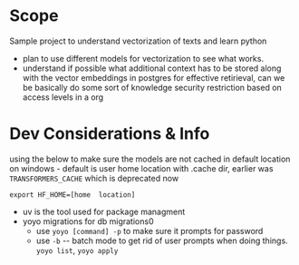 # Scope

Sample project to understand vectorization of texts and learn python 

- plan to use different models for vectorization to see what works.
- understand if possible what additional context has to be stored along with the vector embeddings in postgres for effective retirieval, can we be basically do some sort of knowledge security restriction based on access levels in a org

# Dev Considerations & Info

using the below to make sure the models are not cached in default location on windows - default is user home location with .cache dir, earlier was `TRANSFORMERS_CACHE` which is deprecated now

`export HF_HOME=[home  location]`

- uv is the tool used for package managment
- yoyo migrations for db migrations0 
    - use `yoyo [command] -p` to make sure it prompts for password 
    - use `-b` -- batch mode to get rid of user prompts when doing things. `yoyo list`, `yoyo apply`